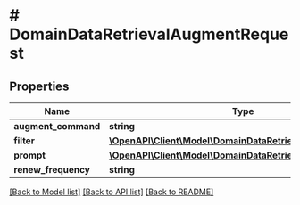 # # DomainDataRetrievalAugmentRequest

## Properties

Name | Type | Description | Notes
------------ | ------------- | ------------- | -------------
**augment_command** | **string** |  | [optional]
**filter** | [**\OpenAPI\Client\Model\DomainDataRetrievalContentQuery**](DomainDataRetrievalContentQuery.md) |  | [optional]
**prompt** | [**\OpenAPI\Client\Model\DomainDataRetrievalAugmentPrompt**](DomainDataRetrievalAugmentPrompt.md) |  | [optional]
**renew_frequency** | **string** |  |

[[Back to Model list]](../../README.md#models) [[Back to API list]](../../README.md#endpoints) [[Back to README]](../../README.md)
